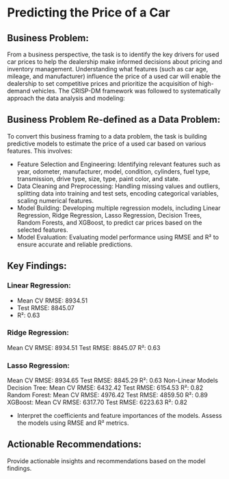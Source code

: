 # Predicting the Price of a Car

## Business Problem:

From a business perspective, the task is to identify the key drivers for used car prices to help the dealership make informed decisions about pricing and inventory management. Understanding what features (such as car age, mileage, and manufacturer) influence the price of a used car will enable the dealership to set competitive prices and prioritize the acquisition of high-demand vehicles. The CRISP-DM framework was followed to systematically approach the data analysis and modeling:

## Business Problem Re-defined as a Data Problem:
To convert this business framing to a data problem, the task is building predictive models to estimate the price of a used car based on various features. This involves:
- Feature Selection and Engineering: Identifying relevant features such as year, odometer, manufacturer, model, condition, cylinders, fuel type, transmission, drive type, size, type, paint color, and state.
- Data Cleaning and Preprocessing: Handling missing values and outliers, splitting data into training and test sets, encoding categorical variables, scaling numerical features.
- Model Building: Developing multiple regression models, including Linear Regression, Ridge Regression, Lasso Regression, Decision Trees, Random Forests, and XGBoost, to predict car prices based on the selected features.
- Model Evaluation: Evaluating model performance using RMSE and R² to ensure accurate and reliable predictions.

## Key Findings:

### Linear Regression:
- Mean CV RMSE: 8934.51
- Test RMSE: 8845.07
- R²: 0.63

### Ridge Regression:
Mean CV RMSE: 8934.51
Test RMSE: 8845.07
R²: 0.63

### Lasso Regression:
Mean CV RMSE: 8934.65
Test RMSE: 8845.29
R²: 0.63
Non-Linear Models
Decision Tree:
Mean CV RMSE: 6432.42
Test RMSE: 6154.53
R²: 0.82
Random Forest:
Mean CV RMSE: 4976.42
Test RMSE: 4859.50
R²: 0.89
XGBoost:
Mean CV RMSE: 6317.70
Test RMSE: 6223.63
R²: 0.82


- Interpret the coefficients and feature importances of the models.
Assess the models using RMSE and R² metrics.

## Actionable Recommendations:
Provide actionable insights and recommendations based on the model findings.
